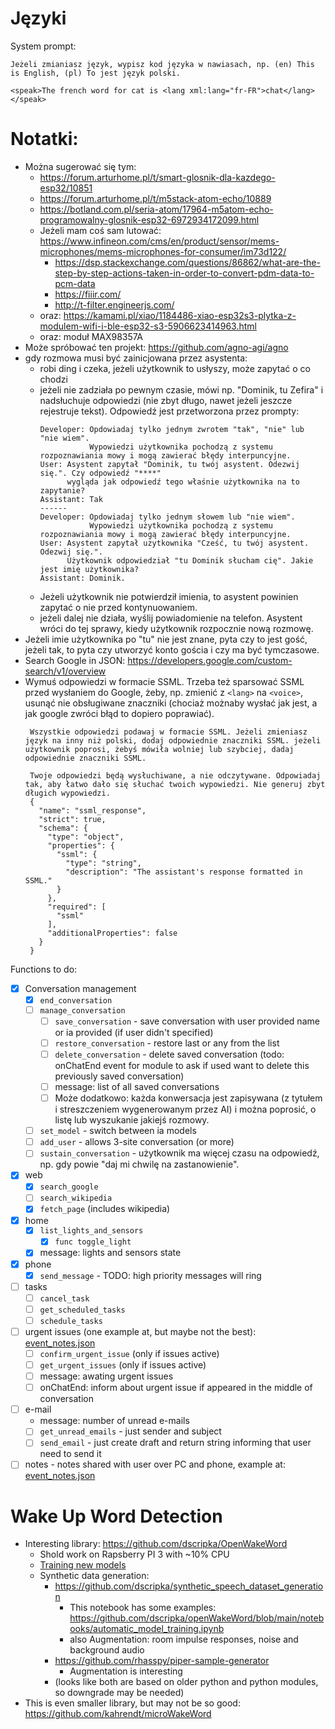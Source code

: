 

# Języki

System prompt:

```
Jeżeli zmianiasz język, wypisz kod języka w nawiasach, np. (en) This is English, (pl) To jest język polski.
```

```ssml
<speak>The french word for cat is <lang xml:lang="fr-FR">chat</lang></speak>
```

# Notatki:
 - Można sugerować się tym:
   - https://forum.arturhome.pl/t/smart-glosnik-dla-kazdego-esp32/10851
   - https://forum.arturhome.pl/t/m5stack-atom-echo/10889
   - https://botland.com.pl/seria-atom/17964-m5atom-echo-programowalny-glosnik-esp32-6972934172099.html
   - Jeżeli mam coś sam lutować: https://www.infineon.com/cms/en/product/sensor/mems-microphones/mems-microphones-for-consumer/im73d122/
     - https://dsp.stackexchange.com/questions/86862/what-are-the-step-by-step-actions-taken-in-order-to-convert-pdm-data-to-pcm-data
     - https://fiiir.com/
     - http://t-filter.engineerjs.com/
   - oraz: https://kamami.pl/xiao/1184486-xiao-esp32s3-plytka-z-modulem-wifi-i-ble-esp32-s3-5906623414963.html
   - oraz: moduł MAX98357A
 - Może spróbować ten projekt: https://github.com/agno-agi/agno
 - gdy rozmowa musi być zainicjowana przez asystenta:
   - robi ding i czeka, jeżeli użytkownik to usłyszy, może zapytać o co chodzi
   - jeżeli nie zadziała po pewnym czasie, mówi np. "Dominik, tu Zefira" i nadsłuchuje odpowiedzi (nie zbyt długo, nawet jeżeli jeszcze rejestruje tekst).
     Odpowiedź jest przetworzona przez prompty:
     ```
     Developer: Opdowiadaj tylko jednym zwrotem "tak", "nie" lub "nie wiem".
                Wypowiedzi użytkownika pochodzą z systemu rozpoznawiania mowy i mogą zawierać błędy interpuncyjne.
     User: Asystent zapytał "Dominik, tu twój asystent. Odezwij się.". Czy odpowiedź "****"
           wygląda jak odpowiedź tego właśnie użytkownika na to zapytanie?
     Assistant: Tak
     ------
     Developer: Opdowiadaj tylko jednym słowem lub "nie wiem".
                Wypowiedzi użytkownika pochodzą z systemu rozpoznawiania mowy i mogą zawierać błędy interpuncyjne.
     User: Asystent zapytał użytkownika "Cześć, tu twój asystent. Odezwij się.".
           Użytkownik odpowiedział "tu Dominik słucham cię". Jakie jest imię użytkownika?
     Assistant: Dominik.
     ```
   - Jeżeli użytkownik nie potwierdził imienia, to asystent powinien zapytać o nie przed kontynuowaniem.
   - jeżeli dalej nie działa, wyślij powiadomienie na telefon. Asystent wróci do tej sprawy, kiedy użytkownik rozpocznie nową rozmowę.
 - Jeżeli imie użytkownika po "tu" nie jest znane, pyta czy to jest gość, jeżeli tak, to pyta czy utworzyć konto gościa i czy ma być tymczasowe.
 - Search Google in JSON: https://developers.google.com/custom-search/v1/overview
 - Wymuś odpowiedzi w formacie SSML. Trzeba też sparsować SSML przed wysłaniem do Google, żeby, np. zmienić z `<lang>` na `<voice>`,
   usunąć nie obsługiwane znaczniki (chociaż możnaby wysłać jak jest, a jak google zwróci błąd to dopiero poprawiać).
   ```
    Wszystkie odpowiedzi podawaj w formacie SSML. Jeżeli zmieniasz język na inny niż polski, dodaj odpowiednie znaczniki SSML. jeżeli użytkownik poprosi, żebyś mówiła wolniej lub szybciej, dadaj odpowiednie znaczniki SSML.

    Twoje odpowiedzi będą wysłuchiwane, a nie odczytywane. Odpowiadaj tak, aby łatwo dało się słuchać twoich wypowiedzi. Nie generuj zbyt długich wypowiedzi.
    {
      "name": "ssml_response",
      "strict": true,
      "schema": {
        "type": "object",
        "properties": {
          "ssml": {
            "type": "string",
            "description": "The assistant's response formatted in SSML."
          }
        },
        "required": [
          "ssml"
        ],
        "additionalProperties": false
      }
    }
   ```

Functions to do:
* [x] Conversation management
  * [x] `end_conversation`
  * [ ] `manage_conversation`
    * [ ] `save_conversation` - save conversation with user provided name or ia provided (if user didn't specified)
    * [ ] `restore_conversation` - restore last or any from the list
    * [ ] `delete_conversation` - delete saved conversation (todo: onChatEnd event for module to ask if used want to delete this previously saved conversation)
    * [ ] message: list of all saved conversations
    * [ ] Może dodatkowo: każda konwersacja jest zapisywana (z tytułem i streszczeniem wygenerowanym przez AI) i można poprosić, o listę lub wyszukanie jakiejś rozmowy.
  * [ ] `set_model` - switch between ia models
  * [ ] `add_user` - allows 3-site conversation (or more)
  * [ ] `sustain_conversation` - użytkownik ma więcej czasu na odpowiedź, np. gdy powie "daj mi chwilę na zastanowienie".
* [x] web
  * [x] `search_google`
  * [ ] `search_wikipedia`
  * [x] `fetch_page` (includes wikipedia)
* [x] home
  * [x] `list_lights_and_sensors`
    * [x] `func toggle_light`
  * [x] message: lights and sensors state
* [x] phone
  * [x] `send_message` - TODO: high priority messages will ring
* [ ] tasks
  * [ ] `cancel_task`
  * [ ] `get_scheduled_tasks`
  * [ ] `schedule_tasks`
* [ ] urgent issues (one example at, but maybe not the best): [event_notes.json](examples/event_notes.json)
  * [ ] `confirm_urgent_issue` (only if issues active)
  * [ ] `get_urgent_issues` (only if issues active)
  * [ ] message: awating urgent issues
  * [ ] onChatEnd: inform about urgent issue if appeared in the middle of conversation
* [ ] e-mail
  * message: number of unread e-mails
  * [ ] `get_unread_emails` - just sender and subject
  * [ ] `send_email` - just create draft and return string informing that user need to send it
* [ ] notes - notes shared with user over PC and phone, example at: [event_notes.json](examples/event_notes.json)

# Wake Up Word Detection

* Interesting library: https://github.com/dscripka/OpenWakeWord
  * Shold work on Rapsberry PI 3 with ~10% CPU
  * [Training new models](https://github.com/dscripka/OpenWakeWord?tab=readme-ov-file#training-new-models)
  * Synthetic data generation:
    * https://github.com/dscripka/synthetic_speech_dataset_generation
      * This notebook has some examples: https://github.com/dscripka/openWakeWord/blob/main/notebooks/automatic_model_training.ipynb
      * also Augmentation: room impulse responses, noise and background audio
    * https://github.com/rhasspy/piper-sample-generator
      * Augmentation is interesting
    * (looks like both are based on older python and python modules, so downgrade may be needed)
* This is even smaller library, but may not be so good: https://github.com/kahrendt/microWakeWord
